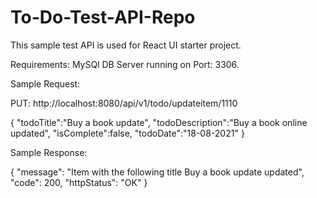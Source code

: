 # To-Do-Test-API-Repo
This sample test API is used for React UI starter project.

Requirements: MySQl DB Server running on Port: 3306.


Sample Request:

PUT: http://localhost:8080/api/v1/todo/updateitem/1110

{
    "todoTitle":"Buy a book update",
    "todoDescription":"Buy a book online updated",
    "isComplete":false,
    "todoDate":"18-08-2021"
}  

Sample Response:

{
    "message": "Item with the following title Buy a book update updated",
    "code": 200,
    "httpStatus": "OK"
}
